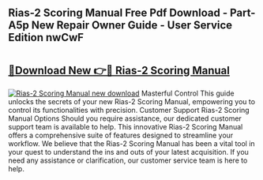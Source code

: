 ## Rias-2 Scoring Manual Free Pdf Download - Part-A5p New Repair Owner Guide - User Service Edition nwCwF

# <h2><a href="http://bc27556.oget.top/?id=Rias-2+Scoring+Manual">🔗Download New 👉🔴 Rias-2 Scoring Manual</a></h2>

[![Rias-2 Scoring Manual new download](https://i.imgur.com/5g1atiW.png)](http://bc27556.oget.top/?id=Rias-2+Scoring+Manual)
Masterful Control This guide unlocks the secrets of your new Rias-2 Scoring Manual, empowering you to control its functionalities with precision. Customer Support Rias-2 Scoring Manual Options Should you require assistance, our dedicated customer support team is available to help. This innovative Rias-2 Scoring Manual offers a comprehensive suite of features designed to streamline your workflow. We believe that the Rias-2 Scoring Manual has been a vital tool in your quest to understand the ins and outs of your latest acquisition. If you need any assistance or clarification, our customer service team is here to help.
